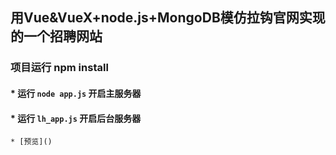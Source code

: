 ## 用Vue&VueX+node.js+MongoDB模仿拉钩官网实现的一个招聘网站<br>
###  项目运行 npm install<br>
#### * 运行 `node app.js` 开启主服务器<br>
#### * 运行 `lh_app.js` 开启后台服务器<br>

	* [预览]()




